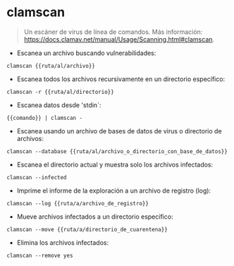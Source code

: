 # clamscan

> Un escáner de virus de línea de comandos.
> Más información: <https://docs.clamav.net/manual/Usage/Scanning.html#clamscan>.

- Escanea un archivo buscando vulnerabilidades:

`clamscan {{ruta/al/archivo}}`

- Escanea todos los archivos recursivamente en un directorio específico:

`clamscan -r {{ruta/al/directorio}}`

- Escanea datos desde 'stdin`:

`{{comando}} | clamscan -`

- Escanea usando un archivo de bases de datos de virus o directorio de archivos:

`clamscan --database {{ruta/al/archivo_o_directorio_con_base_de_datos}}`

- Escanea el directorio actual y muestra solo los archivos infectados:

`clamscan --infected`

- Imprime el informe de la exploración a un archivo de registro (log):

`clamscan --log {{ruta/a/archivo_de_registro}}`

- Mueve archivos infectados a un directorio específico:

`clamscan --move {{ruta/a/directorio_de_cuarentena}}`

- Elimina los archivos infectados:

`clamscan --remove yes`

